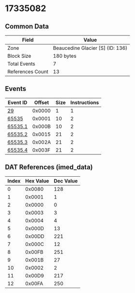 # 17335082

## Common Data

| Field            | Value                            |
|------------------|----------------------------------|
| Zone             | Beaucedine Glacier [S] (ID: 136) |
| Block Size       | 180 bytes                        |
| Total Events     | 7                                |
| References Count | 13                               |

## Events

| Event ID                | Offset   |   Size |   Instructions |
|-------------------------|----------|--------|----------------|
| [29](./29.md)           | 0x0000   |      1 |              1 |
| [65535](./65535.md)     | 0x0001   |     10 |              2 |
| [65535.1](./65535.1.md) | 0x000B   |     10 |              2 |
| [65535.2](./65535.2.md) | 0x0015   |     21 |              2 |
| [65535.3](./65535.3.md) | 0x002A   |     21 |              2 |
| [65535.4](./65535.4.md) | 0x003F   |     21 |              2 |

## DAT References (imed_data)

|   Index | Hex Value   |   Dec Value |
|---------|-------------|-------------|
|       0 | 0x0080      |         128 |
|       1 | 0x0001      |           1 |
|       2 | 0x0000      |           0 |
|       3 | 0x0003      |           3 |
|       4 | 0x0004      |           4 |
|       5 | 0x000D      |          13 |
|       6 | 0x00DD      |         221 |
|       7 | 0x000C      |          12 |
|       8 | 0x00FB      |         251 |
|       9 | 0x001B      |          27 |
|      10 | 0x0002      |           2 |
|      11 | 0x00D9      |         217 |
|      12 | 0x00FA      |         250 |
